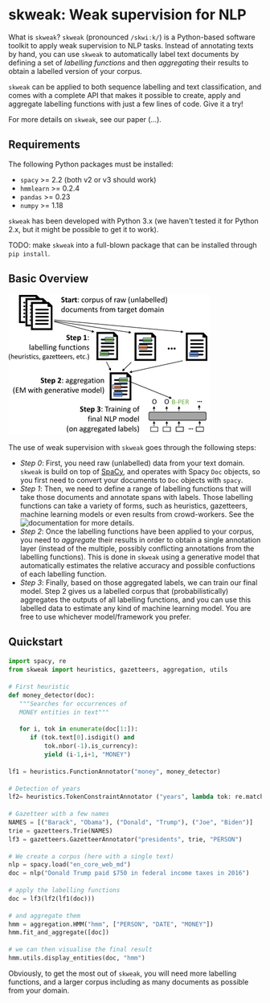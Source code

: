 # skweak: Weak supervision for NLP

What is `skweak`? `skweak` (pronounced `/skwiːk/`) is a Python-based software toolkit to apply weak supervision to NLP tasks. Instead of annotating texts by hand, you can use `skweak` to automatically label text documents by defining a set of _labelling functions_ and then _aggregating_ their results to obtain a labelled version of your corpus. 

`skweak` can be applied to both sequence labelling and text classification, and comes with a complete API that makes it possible to create, apply and aggregate labelling functions with just a few lines of code. Give it a try!

For more details on `skweak`, see our paper (...).

## Requirements

The following Python packages must be installed:
- `spacy` >= 2.2 (both v2 or v3 should work)
- `hmmlearn` >= 0.2.4
- `pandas` >= 0.23
- `numpy` >= 1.18

`skweak` has been developed with Python 3.x (we haven't tested it for Python 2.x, but it might be possible to get it to work).

TODO: make `skweak` into a full-blown package that can be installed through `pip install`. 

## Basic Overview

![Geneveral overview of skweak](https://raw.githubusercontent.com/NorskRegnesentral/skweak/main/data/skweak_procedure.png)

The use of weak supervision with `skweak` goes through the following steps:
- *Step 0*: First, you need raw (unlabelled) data from your text domain. `skweak` is build on top of [SpaCy](http://www.spacy.io), and operates with Spacy `Doc` objects, so you first need to convert your documents to `Doc` objects with `spacy`.
- *Step 1*: Then, we need to define a range of labelling functions that will take those documents and annotate spans with labels. Those labelling functions can take a variety of forms, such as heuristics, gazetteers, machine learning models or even results from crowd-workers. See the ![documentation](https://github.com/NorskRegnesentral/skweak/wiki) for more details. 
- *Step 2*: Once the labelling functions have been applied to your corpus, you need to _aggregate_ their results in order to obtain a single annotation layer (instead of the multiple, possibly conflicting annotations from the labelling functions). This is done in `skweak` using a generative model that automatically estimates the relative accuracy and possible confuctions of each labelling function. 
- *Step 3*: Finally, based on those aggregated labels, we can train our final model. Step 2 gives us a labelled corpus that (probabilistically) aggregates the outputs of all labelling functions, and you can use this labelled data to estimate any kind of machine learning model. You are free to use whichever model/framework you prefer. 

## Quickstart

```python
import spacy, re
from skweak import heuristics, gazetteers, aggregation, utils

# First heuristic
def money_detector(doc):
   """Searches for occurrences of
   MONEY entities in text"""      
        
   for i, tok in enumerate(doc[1:]):
      if (tok.text[0].isdigit() and 
          tok.nbor(-1).is_currency):
          yield (i-1,i+1, "MONEY")
          
lf1 = heuristics.FunctionAnnotator("money", money_detector)

# Detection of years
lf2= heuristics.TokenConstraintAnnotator ("years", lambda tok: re.match("(19|20)\d{2}$", tok.text), "DATE")

# Gazetteer with a few names
NAMES = [("Barack", "Obama"), ("Donald", "Trump"), ("Joe", "Biden")]
trie = gazetteers.Trie(NAMES)
lf3 = gazetteers.GazetteerAnnotator("presidents", trie, "PERSON")

# We create a corpus (here with a single text)
nlp = spacy.load("en_core_web_md")
doc = nlp("Donald Trump paid $750 in federal income taxes in 2016")

# apply the labelling functions
doc = lf3(lf2(lf1(doc)))

# and aggregate them
hmm = aggregation.HMM("hmm", ["PERSON", "DATE", "MONEY"])
hmm.fit_and_aggregate([doc])

# we can then visualise the final result
hmm.utils.display_entities(doc, "hmm")
```

Obviously, to get the most out of `skweak`, you will need more labelling functions, and a larger corpus including as many documents as possible from your domain. 
